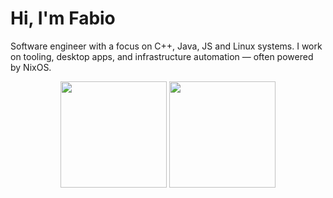 # Hi, I'm Fabio

Software engineer with a focus on C++, Java, JS and Linux systems. I work on tooling, desktop apps, and infrastructure automation — often powered by NixOS.

<div align="center">
  <img height="170" src="https://github-readme-stats.vercel.app/api/top-langs/?username=fabelv&exclude_repo=dotfiles&langs_count=8&layout=compact&theme=material-palenight" />
  <img height="170" src="https://github-readme-streak-stats.herokuapp.com/?user=fabelv&theme=material-palenight" />
</div>
